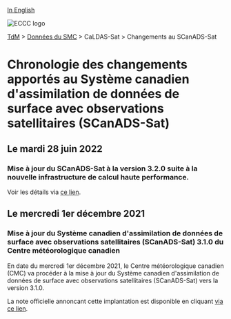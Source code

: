 [In English](changelog_caldas-sat_en.md)

![ECCC logo](../../img_eccc-logo.png)

[TdM](../../readme_fr.md) > [Données du SMC](../readme_fr.md) > CaLDAS-Sat > Changements au SCanADS-Sat


# Chronologie des changements apportés au Système canadien d'assimilation de données de surface avec observations satellitaires (SCanADS-Sat)

## Le mardi 28 juin 2022

### Mise à jour du SCanADS-Sat à la version 3.2.0 suite à la nouvelle infrastructure de calcul haute performance. 

Voir les détails via [ce lien](../changelog_multisystems_fr.md).

## Le mercredi 1er décembre 2021

### Mise à jour du Système canadien d'assimilation de données de surface avec observations satellitaires (SCanADS-Sat) 3.1.0 du Centre météorologique canadien

En date du mercredi 1er décembre 2021, le Centre météorologique canadien (CMC) va procéder à la mise à jour du Système canadien d'assimilation de données de surface avec observations satellitaires (SCanADS-Sat) vers la version 3.1.0.


La note officielle annoncant cette implantation est disponible en cliquant [via ce lien](https://dd.meteo.gc.ca/doc/genots/2021/11/26/NOCN03_CWAO_262118___50159).



